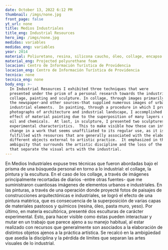 ```yaml
---
date: October 13, 2022 6:12 PM
thumbnail: /imgs/none.jpg
front_page: false
yt_url: none
title: Medios Industriales
title_eng: Industrial Resources
hero_img: /imgs/none.jpg
medidas: variables
medidas_eng: variables
year: 2014
material: Poliuretano, resina, silicona caucho, óleo, collage, encapso k
material_eng: Projected polyurethane foam
locacion: Centro de Información Turística de Providencia
locacion_eng: Centro de Información Turística de Providencia
tecnica: none
tecnica_eng: none
body_eng: >-
  In Industrial Resources I exhibited three techniques that were
  presented under the prism of a personal research towards the industrial:
  collage, painting and sculpture. In collage, through images primarily cut from
  the newspaper-and other sources-that supplied numerous images of urban and
  industrial elements.  In painting, through a procedure in which I projected
  photographs of architecture and industrial landscape, I accomplished the
  effect of material painting due to the superposition of many layers of thick
  oil and chemicals.  At last, in sculpture, I presented two sculptures of
  experimental characteristics.  This to make visible how these can interact and
  change in a work that seems unaffiliated to its regular use, as it is
  fulfilled with resources that are generally associated with the elaboration of
  different objects external to artistic practice.  It emphasized in the
  ambiguity that surrounds the artistic discipline and the loss of the limits
  that separate the visual arts with the industrial.
---
```

En Medios Industriales expuse tres técnicas que fueron abordadas bajo el prisma de una búsqueda personal en torno a lo industrial: el collage, la pintura y la escultura.  En el caso de los collage, a través de imágenes principalmente recortadas de diarios -entre otras fuentes- que me suministraron cuantiosas imágenes de elementos urbanos e industriales. En las pinturas, a través de una operación donde proyecté fotos de paisajes de construcciones arquitectónicas e industriales, se logró el efecto de una pintura matérica, que es consecuencia de la superposición de varias capas de materiales pastosos y químicos (resina, óleo, pasta muro, yeso).  Por último, en materia escultórica, presenté dos esculturas de carácter experimental.  Esto, para hacer visible como éstas pueden interactuar y mutar en un trabajo que parece ajeno a su manejo habitual, al estar realizado con recursos que generalmente son asociados a la elaboración de distintos objetos ajenos a la práctica artística.  Se recalcó en la ambigüedad que asedia la disciplina y la pérdida de límites que separan las artes visuales de lo industrial.

